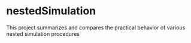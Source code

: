 # nestedSimulation
 This project summarizes and compares the practical behavior of various nested simulation procedures

